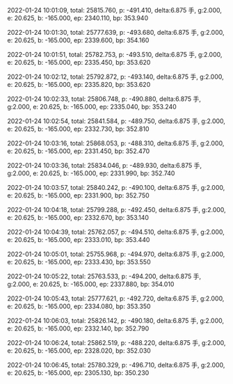 2022-01-24 10:01:09, total: 25815.760, p: -491.410, delta:6.875 手, g:2.000, e: 20.625, b: -165.000, ep: 2340.110, bp: 353.940

2022-01-24 10:01:30, total: 25777.639, p: -493.680, delta:6.875 手, g:2.000, e: 20.625, b: -165.000, ep: 2339.600, bp: 354.160

2022-01-24 10:01:51, total: 25782.753, p: -493.510, delta:6.875 手, g:2.000, e: 20.625, b: -165.000, ep: 2335.450, bp: 353.620

2022-01-24 10:02:12, total: 25792.872, p: -493.140, delta:6.875 手, g:2.000, e: 20.625, b: -165.000, ep: 2335.820, bp: 353.620

2022-01-24 10:02:33, total: 25806.748, p: -490.880, delta:6.875 手, g:2.000, e: 20.625, b: -165.000, ep: 2335.040, bp: 353.240

2022-01-24 10:02:54, total: 25841.584, p: -489.750, delta:6.875 手, g:2.000, e: 20.625, b: -165.000, ep: 2332.730, bp: 352.810

2022-01-24 10:03:16, total: 25868.053, p: -488.310, delta:6.875 手, g:2.000, e: 20.625, b: -165.000, ep: 2331.450, bp: 352.470

2022-01-24 10:03:36, total: 25834.046, p: -489.930, delta:6.875 手, g:2.000, e: 20.625, b: -165.000, ep: 2331.990, bp: 352.740

2022-01-24 10:03:57, total: 25840.242, p: -490.100, delta:6.875 手, g:2.000, e: 20.625, b: -165.000, ep: 2331.900, bp: 352.750

2022-01-24 10:04:18, total: 25799.288, p: -492.450, delta:6.875 手, g:2.000, e: 20.625, b: -165.000, ep: 2332.670, bp: 353.140

2022-01-24 10:04:39, total: 25762.057, p: -494.510, delta:6.875 手, g:2.000, e: 20.625, b: -165.000, ep: 2333.010, bp: 353.440

2022-01-24 10:05:01, total: 25755.968, p: -494.970, delta:6.875 手, g:2.000, e: 20.625, b: -165.000, ep: 2333.430, bp: 353.550

2022-01-24 10:05:22, total: 25763.533, p: -494.200, delta:6.875 手, g:2.000, e: 20.625, b: -165.000, ep: 2337.880, bp: 354.010

2022-01-24 10:05:43, total: 25777.621, p: -492.720, delta:6.875 手, g:2.000, e: 20.625, b: -165.000, ep: 2334.080, bp: 353.350

2022-01-24 10:06:03, total: 25826.142, p: -490.180, delta:6.875 手, g:2.000, e: 20.625, b: -165.000, ep: 2332.140, bp: 352.790

2022-01-24 10:06:24, total: 25862.519, p: -488.220, delta:6.875 手, g:2.000, e: 20.625, b: -165.000, ep: 2328.020, bp: 352.030

2022-01-24 10:06:45, total: 25780.329, p: -496.710, delta:6.875 手, g:2.000, e: 20.625, b: -165.000, ep: 2305.130, bp: 350.230
